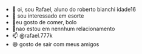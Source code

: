 - 👋 oi, sou Rafael, aluno do roberto bianchi idade16
- 👀 sou interessado em esorte
- 🌱eu gosto de comer, bolo 
- 💞️nao estou em nennhum relacionamento 
- 📫 @rafael.777k
- 😄 gosto de sair com meus amigos
  

<!---
rafaelvitorbianchi/rafaelvitorbianchi is a ✨ special ✨ repository because its `README.md` (this file) appears on your GitHub profile.
You can click the Preview link to take a look at your changes.
--->
